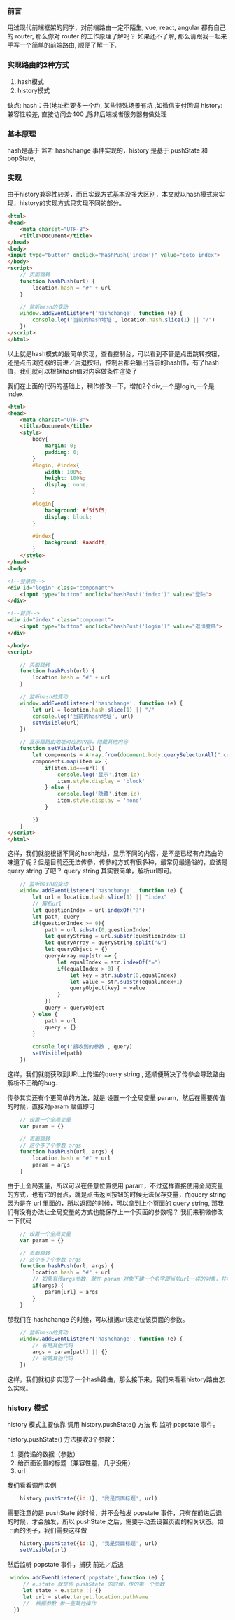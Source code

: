 ### 前言  

用过现代前端框架的同学，对前端路由一定不陌生, vue, react, angular 都有自己的 router, 那么你对 router 的工作原理了解吗？
如果还不了解, 那么请跟我一起来手写一个简单的前端路由, 顺便了解一下.

### 实现路由的2种方式

1. hash模式
2. history模式

缺点:
hash：丑(地址栏要多一个#), 某些特殊场景有坑 ,如微信支付回调
history: 兼容性较差, 直接访问会400 ,除非后端或者服务器有做处理

### 基本原理

hash是基于 监听 hashchange 事件实现的，history 是基于 pushState 和 popState, 

### 实现

由于history兼容性较差，而且实现方式基本没多大区别，本文就以hash模式来实现，history的实现方式只实现不同的部分。

```html
<html>
<head>
    <meta charset="UTF-8">
    <title>Document</title>
</head>
<body>
<input type="button" onclick="hashPush('index')" value="goto index">
</body>
<script>
    // 页面跳转
    function hashPush(url) {
        location.hash = "#" + url
    }

    // 监听hash的变动
    window.addEventListener('hashchange', function (e) {
        console.log('当前的hash地址', location.hash.slice(1) || "/")
    })
</script>
</html>
```

以上就是hash模式的最简单实现，查看控制台，可以看到不管是点击跳转按钮，还是点击浏览器的前进／后退按钮，控制台都会输出当前的hash值，有了hash值，我们就可以根据hash值对内容做条件渲染了

我们在上面的代码的基础上，稍作修改一下，增加2个div,一个是login,一个是index

```html
<html>
<head>
    <meta charset="UTF-8">
    <title>Document</title>
    <style>
        body{
            margin: 0;
            padding: 0;
        }
        #login, #index{
            width: 100%;
            height: 100%;
            display: none;
        }

        #login{
            background: #f5f5f5;
            display: block;
        }

        #index{
            background: #aaddff;
        }
    </style>
</head>
<body>

<!--登录页-->
<div id="login" class="component">
    <input type="button" onclick="hashPush('index')" value="登陆">
</div>

<!--首页-->
<div id="index" class="component">
    <input type="button" onclick="hashPush('login')" value="退出登陆">
</div>

</body>
<script>

    // 页面跳转
    function hashPush(url) {
        location.hash = "#" + url
    }

    // 监听hash的变动
    window.addEventListener('hashchange', function (e) {
        let url = location.hash.slice(1) || "/"
        console.log('当前的hash地址', url)
        setVisible(url)
    })

    // 显示跟路由地址对应的内容，隐藏其他内容
    function setVisible(url) {
        let components = Array.from(document.body.querySelectorAll(".component"))
        components.map(item => {
            if(item.id===url) {
                console.log('显示',item.id)
                item.style.display = 'block'
            } else {
                console.log('隐藏',item.id)
                item.style.display = 'none'
            }

        })
    }
</script>
</html>

```

这样，我们就能根据不同的hash地址，显示不同的内容，是不是已经有点路由的味道了呢？但是目前还无法传參，传參的方式有很多种，最常见最通俗的，应该是query string  了吧？ query string 其实很简单，解析url即可。

```javascript
    // 监听hash的变动
    window.addEventListener('hashchange', function (e) {
        let url = location.hash.slice(1) || "index"
        // 解析url
        let questionIndex = url.indexOf("?")
        let path, query
        if(questionIndex >= 0){
            path = url.substr(0,questionIndex)
            let queryString = url.substr(questionIndex+1)
            let queryArray = queryString.split("&")
            let queryObject = {}
            queryArray.map(str => {
                let equalIndex = str.indexOf("=")
                if(equalIndex > 0) {
                    let key = str.substr(0,equalIndex)
                    let value = str.substr(equalIndex+1)
                    queryObject[key] = value
                }
            })
            query = queryObject
        } else {
            path = url
            query = {}
        }
        
        console.log('接收到的参数', query)
        setVisible(path)
    })
```

这样，我们就能获取到URL上传递的query string , 还顺便解决了传參会导致路由解析不正确的bug.

传參其实还有个更简单的方法，就是 设置一个全局变量 param，然后在需要传值的时候，直接对param 赋值即可

```javascript
    // 设置一个全局变量
    var param = {}
```

```javascript
    // 页面跳转
    // 这个多了个参数 args
    function hashPush(url, args) {
        location.hash = "#" + url
        param = args
    }
```
由于上全局变量，所以可以在任意位置使用 param，不过这样直接使用全局变量的方式，也有它的弱点，就是点击返回按钮的时候无法保存变量，而query string 因为是在 url 里面的，所以返回的时候，可以拿到上个页面的 query string,
那我们有没有办法让全局变量的方式也能保存上一个页面的参数呢？ 我们来稍微修改一下代码

```javascript
    // 设置一个全局变量
    var param = {}
```

```javascript
    // 页面跳转
    // 这个多了个参数 args
    function hashPush(url, args) {
        location.hash = "#" + url
        // 如果有传args参数，就在 param 对象下建一个名字跟当前url一样的对象，并把args赋值给它
        if(args) {
            param[url] = args
        }
    }
```

那我们在 hashchange 的时候，可以根据url来定位该页面的参数。

```javascript
    // 监听hash的变动
    window.addEventListener('hashchange', function (e) {
        // 省略其他代码
        args = param[path] || {}
        // 省略其他代码
    })
```

这样，我们就初步实现了一个hash路由，那么接下来，我们来看看history路由怎么实现。


### history 模式

history 模式主要依靠 调用 history.pushState() 方法 和 监听 popstate 事件。

history.pushState() 方法接收3个参数：

1. 要传递的数据（参数）
2. 给页面设置的标题（兼容性差，几乎没用）
3. url

我们看看调用实例
```javascript
    history.pushState({id:1}, '我是页面标题', url)
```

需要注意的是 pushState 的时候，并不会触发 popstate 事件，只有在前进后退的时候，才会触发，所以 pushState 之后，需要手动去设置页面的相关状态。如上面的例子，我们需要这样做
```javascript
    history.pushState({id:1}, '我是页面标题', url)
    setVisible(url)
```

然后监听 popstate 事件，捕获 前进／后退 

```javascript
 window.addEventListener('popstate',function (e) {
     // e.state 就是你 pushState 的时候，传的第一个参数
     let state = e.state || {}  
     let url = state.target.location.pathName
     //  根据参数 做一些其他操作
  })
```
